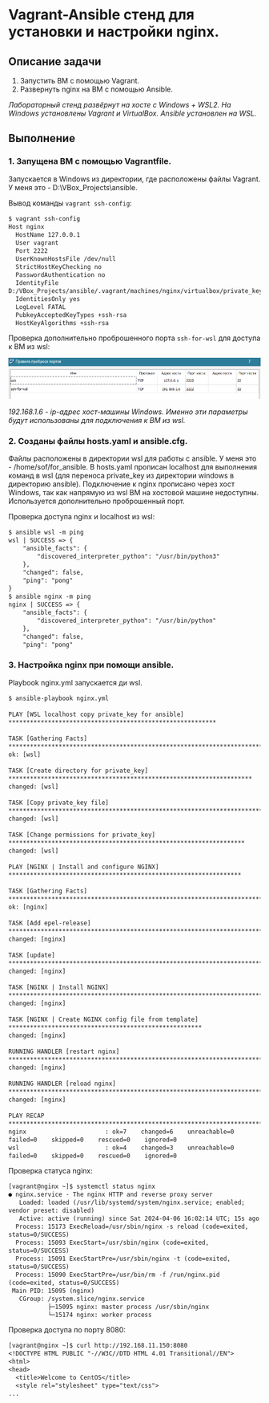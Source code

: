 # Vagrant-Ansible стeнд для установки и настройки nginx.

## Описание задачи

1. Запустить ВМ с помощью Vagrant.
2. Развернуть nginx на ВМ с помощью Ansible.

*Лабораторный стенд развёрнут на хосте с Windows + WSL2. На Windows установлены Vagrant и VirtualBox. Ansible установлен на WSL.*

## Выполнение

### 1. Запущена ВМ с помощью Vagrantfile.

Запускается в Windows из директории, где расположены файлы Vagrant.
У меня это - D:\VBox_Projects\ansible.

Вывод команды `vagrant ssh-config`:

```console
$ vagrant ssh-config
Host nginx
  HostName 127.0.0.1
  User vagrant
  Port 2222
  UserKnownHostsFile /dev/null
  StrictHostKeyChecking no
  PasswordAuthentication no
  IdentityFile D:/VBox_Projects/ansible/.vagrant/machines/nginx/virtualbox/private_key
  IdentitiesOnly yes
  LogLevel FATAL
  PubkeyAcceptedKeyTypes +ssh-rsa
  HostKeyAlgorithms +ssh-rsa
```

Проверка дополнительно проброшенного порта `ssh-for-wsl` для доступа к ВМ из wsl:

![Image alt](https://github.com/Sof-Lab/Home_Lab/blob/main/Linux/Ansible/%D0%9F%D1%80%D0%BE%D0%B1%D1%80%D0%BE%D1%81%20%D0%BF%D0%BE%D1%80%D1%82%D0%BE%D0%B2%20VirtualBox.png)

*192.168.1.6 - ip-адрес хост-машины Windows.*
*Именно эти параметры будут использованы для подключения к ВМ из wsl.*

### 2. Созданы файлы hosts.yaml и ansible.cfg.

Файлы расположены в директории wsl для работы с ansible.
У меня это - /home/sof/for_ansible.
В hosts.yaml прописан localhost для выполнения команд в wsl (для переноса private_key из директории windows в директорию ansible).
Подключение к nginx прописано через хост Windows, так как напрямую из wsl ВМ на хостовой машине недоступны.
Используется дополнительно проброшенный порт.

Проверка доступа nginx и localhost из wsl:

```console
$ ansible wsl -m ping
wsl | SUCCESS => {
    "ansible_facts": {
        "discovered_interpreter_python": "/usr/bin/python3"
    },
    "changed": false,
    "ping": "pong"
}
$ ansible nginx -m ping
nginx | SUCCESS => {
    "ansible_facts": {
        "discovered_interpreter_python": "/usr/bin/python"
    },
    "changed": false,
    "ping": "pong"
```

### 3. Настройка nginx при помощи ansible.

Playbook nginx.yml запускается ди wsl.

```console
$ ansible-playbook nginx.yml

PLAY [WSL localhost copy private_key for ansible] **********************************************************

TASK [Gathering Facts] *************************************************************************************
ok: [wsl]

TASK [Create directory for private_key] ********************************************************************
changed: [wsl]

TASK [Copy private_key file] *******************************************************************************
changed: [wsl]

TASK [Change permissions for private_key] ******************************************************************
changed: [wsl]

PLAY [NGINX | Install and configure NGINX] *****************************************************************

TASK [Gathering Facts] *************************************************************************************
ok: [nginx]

TASK [Add epel-release] ************************************************************************************
changed: [nginx]

TASK [update] **********************************************************************************************
changed: [nginx]

TASK [NGINX | Install NGINX] *******************************************************************************
changed: [nginx]

TASK [NGINX | Create NGINX config file from template] ******************************************************
changed: [nginx]

RUNNING HANDLER [restart nginx] ****************************************************************************
changed: [nginx]

RUNNING HANDLER [reload nginx] *****************************************************************************
changed: [nginx]

PLAY RECAP *************************************************************************************************
nginx                      : ok=7    changed=6    unreachable=0    failed=0    skipped=0    rescued=0    ignored=0
wsl                        : ok=4    changed=3    unreachable=0    failed=0    skipped=0    rescued=0    ignored=0
```
Проверка статуса nginx:

```console
[vagrant@nginx ~]$ systemctl status nginx
● nginx.service - The nginx HTTP and reverse proxy server
   Loaded: loaded (/usr/lib/systemd/system/nginx.service; enabled; vendor preset: disabled)
   Active: active (running) since Sat 2024-04-06 16:02:14 UTC; 15s ago
  Process: 15173 ExecReload=/usr/sbin/nginx -s reload (code=exited, status=0/SUCCESS)
  Process: 15093 ExecStart=/usr/sbin/nginx (code=exited, status=0/SUCCESS)
  Process: 15091 ExecStartPre=/usr/sbin/nginx -t (code=exited, status=0/SUCCESS)
  Process: 15090 ExecStartPre=/usr/bin/rm -f /run/nginx.pid (code=exited, status=0/SUCCESS)
 Main PID: 15095 (nginx)
   CGroup: /system.slice/nginx.service
           ├─15095 nginx: master process /usr/sbin/nginx
           └─15174 nginx: worker process
```

Проверка доступа по порту 8080:

```console
[vagrant@nginx ~]$ curl http://192.168.11.150:8080
<!DOCTYPE HTML PUBLIC "-//W3C//DTD HTML 4.01 Transitional//EN">
<html>
<head>
  <title>Welcome to CentOS</title>
  <style rel="stylesheet" type="text/css">
...
```
